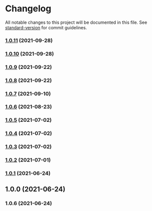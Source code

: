 # Changelog

All notable changes to this project will be documented in this file. See [standard-version](https://github.com/conventional-changelog/standard-version) for commit guidelines.

### [1.0.11](https://github.com/Hb-zzZ/gez-area/compare/v1.0.10...v1.0.11) (2021-09-28)

### [1.0.10](https://github.com/Hb-zzZ/gez-area/compare/v1.0.9...v1.0.10) (2021-09-28)

### [1.0.9](https://github.com/Hb-zzZ/gez-area/compare/v1.0.8...v1.0.9) (2021-09-22)

### [1.0.8](https://github.com/Hb-zzZ/gez-area/compare/v1.0.7...v1.0.8) (2021-09-22)

### [1.0.7](https://github.com/Hb-zzZ/gez-area/compare/v1.0.6...v1.0.7) (2021-09-10)

### [1.0.6](https://github.com/Hb-zzZ/gez-area/compare/v1.0.5...v1.0.6) (2021-08-23)

### [1.0.5](https://github.com/Hb-zzZ/gez-area/compare/v1.0.4...v1.0.5) (2021-07-02)

### [1.0.4](https://github.com/Hb-zzZ/gez-area/compare/v1.0.3...v1.0.4) (2021-07-02)

### [1.0.3](https://github.com/Hb-zzZ/gez-area/compare/v1.0.2...v1.0.3) (2021-07-02)

### [1.0.2](https://github.com/Hb-zzZ/gez-area/compare/v1.0.1...v1.0.2) (2021-07-01)

### [1.0.1](https://github.com/Hb-zzZ/gez-area/compare/v1.0.0...v1.0.1) (2021-06-24)

## 1.0.0 (2021-06-24)

### 1.0.6 (2021-06-24)

